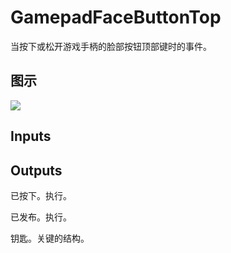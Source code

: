 # GamepadFaceButtonTop

当按下或松开游戏手柄的脸部按钮顶部键时的事件。

## 图示

![]($-20221218-19222111.png)

## Inputs

## Outputs

已按下。执行。

已发布。执行。

钥匙。关键的结构。
